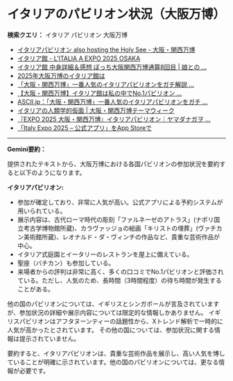 # イタリアのパビリオン状況（大阪万博）

**検索クエリ：** イタリア パビリオン 大阪万博

- [イタリアパビリオン also hosting the Holy See - 大阪・関西万博](https://www.expo2025.or.jp/official-participant/italy/)
- [イタリア館 - L'ITALIA A EXPO 2025 OSAKA](https://www.italyexpo2025osaka.it/ja/itariaguan)
- [イタリア館 中身詳細＆感想 ぼっち大阪関西万博通算8回目 | 娘との ...](https://ameblo.jp/wakochi0316/entry-12905719318.html)
- [2025年大阪万博のイタリア館は](https://www.italyexpo2025osaka.it/ja)
- [「大阪・関西万博」一番人気のイタリアパビリオンをガチ解説 ...](https://lovewalker.jp/elem/000/004/268/4268276/)
- [【大阪・関西万博】イタリア館は私の中でNo.1パビリオン ...](https://yukonosuke.com/entry/osaka_banpaku_italy)
- [ASCII.jp：「大阪・関西万博」一番人気のイタリアパビリオンをガチ ...](https://ascii.jp/elem/000/004/268/4268276/)
- [イタリアの人類学的仮面 | 大阪・関西万博テーマウィーク](https://theme-weeks.expo2025.or.jp/program/detail/6814be357866f.html)
- [『EXPO 2025 大阪・関西万博』イタリアパビリオン｜ヤマダナガヲ ...](https://note.com/yamada_tourist/n/n8e18f9e7de68)
- [「Italy Expo 2025 – 公式アプリ」をApp Storeで](https://apps.apple.com/jp/app/italy-expo-2025-%E5%85%AC%E5%BC%8F%E3%82%A2%E3%83%97%E3%83%AA/id6744029374)


---

**Gemini要約：**

提供されたテキストから、大阪万博における各国パビリオンの参加状況を要約すると以下のようになります。

**イタリアパビリオン:**

* 参加が確定しており、非常に人気が高い。公式アプリによる予約システムが用いられている。
* 展示内容は、古代ローマ時代の彫刻「ファルネーゼのアトラス」(ナポリ国立考古学博物館所蔵)、カラヴァッジョの絵画「キリストの埋葬」(ヴァチカン美術館所蔵)、レオナルド・ダ・ヴィンチの作品など、貴重な芸術作品が中心。
* イタリア式庭園とイータリーのレストランを屋上に備えている。
* 聖座（バチカン）も参加している。
* 来場者からの評判は非常に高く、多くの口コミでNo.1パビリオンと評価されている。ただし、人気のため、長時間（3時間程度）の待ち時間が発生することがある。


他の国のパビリオンについては、イギリスとシンガポールが言及されていますが、参加状況の詳細や展示内容については限定的な情報しかありません。  イギリスパビリオンはアフタヌーンティーの話題性から、Xトレンド解析で一時的に人気が高かったとされています。  その他の国については、参加状況に関する情報は提示されていません。


要約すると、イタリアパビリオンは、貴重な芸術作品を展示し、高い人気を博していることが明確に示されています。他の国のパビリオンについては、更なる情報が必要です。

